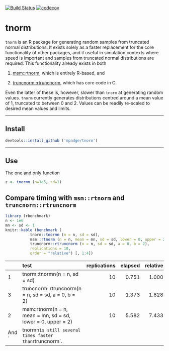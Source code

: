[![Build
Status](https://travis-ci.org/mpadge/tnorm.svg?branch=master)](https://travis-ci.org/mpadge/tnorm)
[![codecov](https://codecov.io/gh/mpadge/tnorm/branch/master/graph/badge.svg)](https://codecov.io/gh/mpadge/tnorm)

tnorm
=====

`tnorm` is an R package for generating random samples from truncated
normal distributions. It exists solely as a faster replacement for the
core functionality of other packages, and it useful in simulation
contexts where speed is important and samples from truncated normal
distributions are required. This functionality already exists in both

1.  [msm::rtnorm](https://cran.r-project.org/package=msm), which is
    entirely R-based, and

2.  [truncnorm::rtruncnorm](https://cran.r-project.org/package=truncnorm),
    which has core code in C.

Even the latter of these is, however, slower than `tnorm` at generating
random values. `tnorm` currently generates distributions centred around
a mean value of 1, truncated to between 0 and 2. Values can be readily
re-scaled to desired mean values and limits.

------------------------------------------------------------------------

Install
-------

``` r
devtools::install_github ('mpadge/tnorm')
```

------------------------------------------------------------------------

Use
---

The one and only function

``` r
z <- tnormn (n=1e5, sd=1)
```

Compare timing with `msm::rtnorm` and `truncnorm::rtruncnorm`
-------------------------------------------------------------

``` r
library (rbenchmark)
n <- 1e6
mn <- sd <- 1
knitr::kable (benchmark (
           tnorm::tnormn (n = n, sd = sd),
           msm::rtnorm (n = n, mean = mn, sd = sd, lower = 0, upper = 2),
           truncnorm::rtruncnorm (n = n, sd = sd, a = 0, b = 2),
           replications = 10,
           order = "relative") [, 1:4])
```

|        | test                                                         |  replications|  elapsed|  relative|
|--------|:-------------------------------------------------------------|-------------:|--------:|---------:|
| 1      | tnorm::tnormn(n = n, sd = sd)                                |            10|    0.751|     1.000|
| 3      | truncnorm::rtruncnorm(n = n, sd = sd, a = 0, b = 2)          |            10|    1.373|     1.828|
| 2      | msm::rtnorm(n = n, mean = mn, sd = sd, lower = 0, upper = 2) |            10|    5.582|     7.433|
| And \` | tnormn`is still several times faster than`rtruncnorm\`.      |              |         |          |
